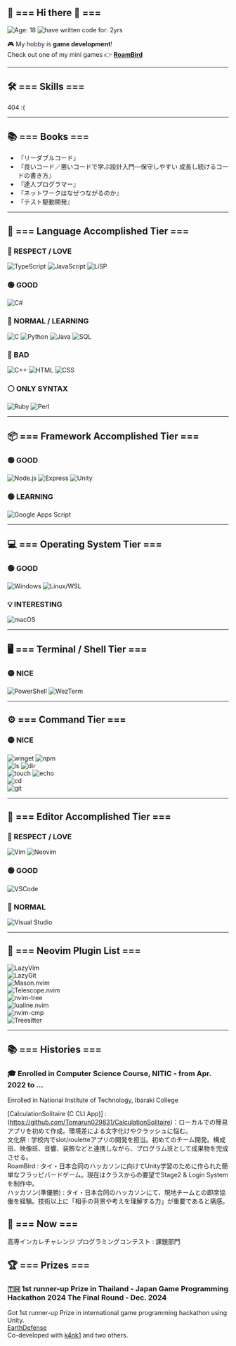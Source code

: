 ## 🌟 === Hi there 👋 ===

![Age: 18](https://img.shields.io/badge/Age-18-orange?style=for-the-badge)
![have written code for: 2yrs](https://img.shields.io/badge/Have_written_code_for-2_yrs-critical?style=for-the-badge)

🎮 My hobby is **game development**!  
Check out one of my mini games 👉 [**RoamBird**](https://play.unity.com/en/games/dae4eae7-04fb-46ca-8ecd-b6d405c7df6b/fluppybird)

---

## 🛠️ === Skills ===
404 :(

---

## 📚 === Books ===

- 『リーダブルコード』
- 『良いコード／悪いコードで学ぶ設計入門―保守しやすい 成長し続けるコードの書き方』
- 『達人プログラマー』
- 『ネットワークはなぜつながるのか』
- 『テスト駆動開発』

---

## 🧠 === Language Accomplished Tier ===

### 💛 RESPECT / LOVE  
![TypeScript](https://img.shields.io/badge/TypeScript-LOVE-blue?style=for-the-badge&logo=typescript)
![JavaScript](https://img.shields.io/badge/JavaScript-RESPECT-blue?style=for-the-badge&logo=javascript)
![LiSP](https://img.shields.io/badge/LiSP-RESPECT-red?style=for-the-badge&logo=gnu)

### 🟢 GOOD  
![C#](https://img.shields.io/badge/C%23/UNITY-GOOD-green?style=for-the-badge&logo=c-sharp)

### 🔵 NORMAL / LEARNING  
![C](https://img.shields.io/badge/C-NORMAL-blue?style=for-the-badge&logo=c)
![Python](https://img.shields.io/badge/Python-LEARNING-blue?style=for-the-badge&logo=python)
![Java](https://img.shields.io/badge/Java-LEARNING-blue?style=for-the-badge&logo=java)
![SQL](https://img.shields.io/badge/SQL-LEARNING-blue?style=for-the-badge&logo=postgresql)

### 🔴 BAD  
![C++](https://img.shields.io/badge/C%2B%2B-BAD-red?style=for-the-badge&logo=c%2B%2B)
![HTML](https://img.shields.io/badge/HTML-BAD-red?style=for-the-badge&logo=html5)
![CSS](https://img.shields.io/badge/CSS-BAD-red?style=for-the-badge&logo=css3)

### ⚪️ ONLY SYNTAX  
![Ruby](https://img.shields.io/badge/Ruby-ONLYSYNTAX-lightgrey?style=for-the-badge&logo=ruby)
![Perl](https://img.shields.io/badge/Perl-ONLYSYNTAX-lightgrey?style=for-the-badge&logo=perl)

---

## 📦 === Framework Accomplished Tier ===

### 🟢 GOOD  
![Node.js](https://img.shields.io/badge/Node.js-GOOD-green?style=for-the-badge&logo=node.js)
![Express](https://img.shields.io/badge/Express-GOOD-green?style=for-the-badge&logo=express)
![Unity](https://img.shields.io/badge/Unity-GOOD-green?style=for-the-badge&logo=unity)  

### 🟢 LEARNING  
![Google Apps Script](https://img.shields.io/badge/GAS-GOOD-green?style=for-the-badge&logo=google)

---

## 💻 === Operating System Tier ===

### 🟢 GOOD  
![Windows](https://img.shields.io/badge/Windows-GOOD-blue?style=for-the-badge&logo=windows)
![Linux/WSL](https://img.shields.io/badge/Linux%2FWSL-GOOD-green?style=for-the-badge&logo=linux)

### 💡 INTERESTING  
![macOS](https://img.shields.io/badge/macOS-INTERESTING-lightgrey?style=for-the-badge&logo=apple)

---

## 🖥️ === Terminal / Shell Tier ===

### 🟡 NICE  
![PowerShell](https://img.shields.io/badge/PowerShell-NICE-yellow?style=for-the-badge&logo=powershell)
![WezTerm](https://img.shields.io/badge/WezTerm-NICE-yellow?style=for-the-badge)

---

## ⚙️ === Command Tier ===

### 🟡 NICE  
![winget](https://img.shields.io/badge/winget-NICE-yellow?style=for-the-badge)
![npm](https://img.shields.io/badge/npm-NICE-yellow?style=for-the-badge&logo=npm)  
![ls](https://img.shields.io/badge/ls-NICE-yellow?style=for-the-badge)
![dir](https://img.shields.io/badge/dir-NICE-yellow?style=for-the-badge)  
![touch](https://img.shields.io/badge/touch-NICE-yellow?style=for-the-badge)
![echo](https://img.shields.io/badge/echo-NICE-yellow?style=for-the-badge)  
![cd](https://img.shields.io/badge/cd-NICE-yellow?style=for-the-badge)  
![git](https://img.shields.io/badge/git-NICE-yellow?style=for-the-badge&logo=git)

---

## 📝 === Editor Accomplished Tier ===

### 💛 RESPECT / LOVE  
![Vim](https://img.shields.io/badge/Vim-LOVE-yellow?style=for-the-badge&logo=vim)
![Neovim](https://img.shields.io/badge/Neovim-LOVE-yellow?style=for-the-badge&logo=neovim)

### 🟢 GOOD  
![VSCode](https://img.shields.io/badge/VSCode-GOOD-green?style=for-the-badge&logo=visualstudiocode)

### 🔵 NORMAL  
![Visual Studio](https://img.shields.io/badge/Visual%20Studio-NORMAL-blue?style=for-the-badge&logo=visualstudio)

---

## 🔌 === Neovim Plugin List ===

![LazyVim](https://img.shields.io/badge/LazyVim-CONFIG-lightgreen?style=for-the-badge)  
![LazyGit](https://img.shields.io/badge/LazyGit-TOOL-yellow?style=for-the-badge)  
![Mason.nvim](https://img.shields.io/badge/Mason-INSTALLER-blue?style=for-the-badge)  
![Telescope.nvim](https://img.shields.io/badge/Telescope-FUZZYFINDER-purple?style=for-the-badge)  
![nvim-tree](https://img.shields.io/badge/nvim--tree-FILETREE-orange?style=for-the-badge)  
![lualine.nvim](https://img.shields.io/badge/lualine-STATUSLINE-cyan?style=for-the-badge)  
![nvim-cmp](https://img.shields.io/badge/nvim--cmp-COMPLETION-brightgreen?style=for-the-badge)  
![Treesitter](https://img.shields.io/badge/Treesitter-SYNTAX-red?style=for-the-badge)

---

## 📚 === Histories ===  
### 🎓 Enrolled in Computer Science Course, NITIC - from Apr. 2022 to ...
Enrolled in National Institute of Technology, Ibaraki College

[CalculationSolitaire (C CLI App)] : (https://github.com/Tomarun029831/CalculationSolitaire)：ローカルでの簡易アプリを初めて作成。環境差による文字化けやクラッシュに悩む。  
文化祭 : 学校内でslot/rouletteアプリの開発を担当。初めてのチーム開発。構成班、映像班、音響、装飾などと連携しながら、プログラム班として成果物を完成させる。  
RoamBird : タイ・日本合同のハッカソンに向けてUnity学習のために作られた簡単なフラッピバードゲーム。現在はクラスからの要望でStage2 & Login System を制作中。  
ハッカソン(準優勝) : タイ・日本合同のハッカソンにて、現地チームとの即席協働を経験。技術以上に「相手の背景や考えを理解する力」が重要であると痛感。  

## 🚀 === Now ===
高専インカレチャレンジ
プログラミングコンテスト : 課題部門

## 🏆 === Prizes ===  
### 🇹🇭 1st runner-up Prize in Thailand - Japan Game Programming Hackathon 2024 The Final Round - Dec. 2024  
Got 1st runner-up Prize in international game programming hackathon using Unity.  
[EarthDefense](https://play.unity.com/en/games/f29d60f8-c03a-43ed-9983-1281f630518e/earth-defense)  
Co-developed with [k4nk1](https://github.com/k4nk1) and two others.

<!--  
**YourUsername/YourUsername** is a ✨ _special_ ✨ repository because its `README.md` (this file) appears on your GitHub profile.  
Here are some ideas to get you started:
- 🔭 I’m currently working on ...
- 🌱 I’m currently learning ...
- 👯 I’m looking to collaborate on ...
- 🤔 I’m looking for help with ...
- 💬 Ask me about ...
- 📫 How to reach me: ...
- 😄 Pronouns: ...
- ⚡ Fun fact: ...
-->
